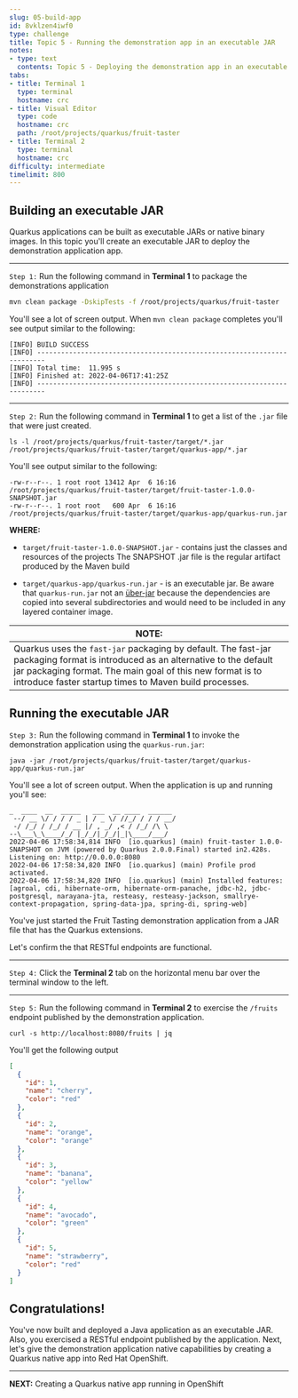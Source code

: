 ```yaml
---
slug: 05-build-app
id: 8vklzen4iwf0
type: challenge
title: Topic 5 - Running the demonstration app in an executable JAR
notes:
- type: text
  contents: Topic 5 - Deploying the demonstration app in an executable JAR
tabs:
- title: Terminal 1
  type: terminal
  hostname: crc
- title: Visual Editor
  type: code
  hostname: crc
  path: /root/projects/quarkus/fruit-taster
- title: Terminal 2
  type: terminal
  hostname: crc
difficulty: intermediate
timelimit: 800
---
```

## Building an executable JAR

Quarkus applications can be built as executable JARs or native binary images. In this topic you'll create an executable JAR to deploy the demonstration application app.

----

`Step 1:` Run the following command in **Terminal 1** to package the demonstrations application

```bash
mvn clean package -DskipTests -f /root/projects/quarkus/fruit-taster
```

You'll see a lot of screen output. When `mvn clean package` completes you'll see output similar to the following:

```
[INFO] BUILD SUCCESS
[INFO] ------------------------------------------------------------------------
[INFO] Total time:  11.995 s
[INFO] Finished at: 2022-04-06T17:41:25Z
[INFO] ------------------------------------------------------------------------
```

----

`Step 2:` Run the following command in **Terminal 1** to get a list of the `.jar` file that were just created.

```
ls -l /root/projects/quarkus/fruit-taster/target/*.jar /root/projects/quarkus/fruit-taster/target/quarkus-app/*.jar
```

You'll see output similar to the following:

```
-rw-r--r--. 1 root root 13412 Apr  6 16:16 /root/projects/quarkus/fruit-taster/target/fruit-taster-1.0.0-SNAPSHOT.jar
-rw-r--r--. 1 root root   600 Apr  6 16:16 /root/projects/quarkus/fruit-taster/target/quarkus-app/quarkus-run.jar
```

**WHERE:**

* `target/fruit-taster-1.0.0-SNAPSHOT.jar` - contains just the classes and resources of the projects The SNAPSHOT .jar file is the regular artifact produced by the Maven build

* `target/quarkus-app/quarkus-run.jar` - is an executable jar. Be aware that `quarkus-run.jar` not an [über-jar](https://developers.redhat.com/blog/2017/08/24/the-skinny-on-fat-thin-hollow-and-uber) because the dependencies are copied into several subdirectories and would need to be included in any layered container image.

|NOTE:|
|----|
|Quarkus uses the `fast-jar` packaging by default. The fast-jar packaging format is introduced as an alternative to the default jar packaging format. The main goal of this new format is to introduce faster startup times to Maven build processes.

## Running the executable JAR

`Step 3:` Run the following command in **Terminal 1** to invoke the demonstration application using the `quarkus-run.jar`:

```
java -jar /root/projects/quarkus/fruit-taster/target/quarkus-app/quarkus-run.jar
```

You'll see a lot of screen output. When the application is up and running you'll see:

```
_  ____  __  _____   ___  __ ____  ______
 --/ __ \/ / / / _ | / _ \/ //_/ / / / __/
 -/ /_/ / /_/ / __ |/ , _/ ,< / /_/ /\ \
--\___\_\____/_/ |_/_/|_/_/|_|\____/___/
2022-04-06 17:58:34,814 INFO  [io.quarkus] (main) fruit-taster 1.0.0-SNAPSHOT on JVM (powered by Quarkus 2.0.0.Final) started in2.428s. Listening on: http://0.0.0.0:8080
2022-04-06 17:58:34,820 INFO  [io.quarkus] (main) Profile prod activated.
2022-04-06 17:58:34,820 INFO  [io.quarkus] (main) Installed features: [agroal, cdi, hibernate-orm, hibernate-orm-panache, jdbc-h2, jdbc-postgresql, narayana-jta, resteasy, resteasy-jackson, smallrye-context-propagation, spring-data-jpa, spring-di, spring-web]
```

You've just started the Fruit Tasting demonstration application from a JAR file that has the Quarkus extensions.

Let's confirm the that RESTful endpoints are functional.

----

`Step 4:` Click the **Terminal 2** tab on the horizontal menu bar over the terminal window to the left.

----

`Step 5:` Run the following command in **Terminal 2** to exercise the `/fruits` endpoint published by the demonstration application.

```
curl -s http://localhost:8080/fruits | jq
```

You'll get the following output

```json
[
  {
    "id": 1,
    "name": "cherry",
    "color": "red"
  },
  {
    "id": 2,
    "name": "orange",
    "color": "orange"
  },
  {
    "id": 3,
    "name": "banana",
    "color": "yellow"
  },
  {
    "id": 4,
    "name": "avocado",
    "color": "green"
  },
  {
    "id": 5,
    "name": "strawberry",
    "color": "red"
  }
]
```

## Congratulations!

You've now built and deployed a Java application as an executable JAR. Also, you exercised a RESTful endpoint published by the application. Next, let's give the demonstration application native capabilities by creating a Quarkus native app into Red Hat OpenShift.

----

**NEXT:** Creating a Quarkus native app running in OpenShift
